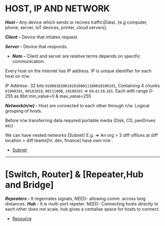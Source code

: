 # HOST, IP AND NETWORK
***Host -*** Any device which sends or recives traffic(Data). [e.g computer, phone, server, IoT devices, printer, cloud servers].

***Client -***  Device that intiates request.

***Server -***  Device that responds.

- ***Note -*** Client and server are relative terms depends on specific communication.

Every host on the internet has IP address. IP is unique identifier for each host on n/w.

IP Address- 32 bits `01000101001010100011100010100101`, Containing 4 chunks `01000101`, `00101010`, `00111000`, `10100101` => `69`.`42`.`56`.`165`. Each with range 0-255 as 8bit min_value=0 & max_value=255

***Network(n/w) -*** Host are connected to each other through n/w. Logical grouping of hosts.

Before n/w transferring data required portable media (Disk, CD, penDrives etc)

We can have nested networks (Subnet)
E.g. => An org > 3 diff offices at diff location > diff teams[hr, dev, finance] have own n/w .
- [Subnet](https://github.com/user-attachments/assets/89c79be0-6037-4d3f-bdbd-d56c9f6e96bf)
---

# [Switch, Router] & [Repeater,Hub and Bridge]

***Repeaters -*** It regenrates signals, NEED- allowing comm. across long distances.
***Hub -*** It is multi-port repeter. NEED- Connecting hosts directly to each other does not scale, hub gives a centalise space for hosts to connect.



- [Resource](https://www.youtube.com/watch?v=H7-NR3Q3BeI&list=PLIFyRwBY_4bRLmKfP1KnZA6rZbRHtxmXi&index=2)


